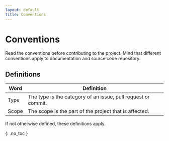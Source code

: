 ```yaml
---
layout: default
title: Conventions
---
```


# Conventions

Read the conventions before contributing to the project.
Mind that different conventions apply to documentation and source code repository.

## Definitions

|Word|Definition|
|-|-|
|Type|The type is the category of an issue, pull request or commit.|
|Scope|The scope is the part of the project that is affected.|

If not otherwise defined, these definitions apply.

{: .no_toc }
